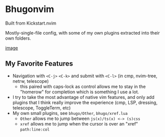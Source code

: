 # Bhugonvim
Built from Kickstart.nvim

Mostly-single-file config, with some of my own plugins extracted into their own folders.

[image](./splashscreen_photo.png)

## My Favorite Features
- Navigation with `<C-j>` `<C-k>` and submit with `<C-l>` (in cmp, nvim-tree, netrw, telescope)
    - this paired with caps-lock as control allows me to stay in the "homerow" for completion which is something I use a lot.
- I try to take the most advantage of native vim features, and only add plugins that I think really improve the experience
    (cmp, LSP, dressing, telescope, ToggleTerm, etc)
- My own small plugins, see `bhugo/Other`, `bhugo/xref.lua`
    - `Other` allows me to jump between `js(x)/ts(x) <-> (s)css`
    - `xref` allows me to jump when the cursor is over an "xref" `path:line:col`
